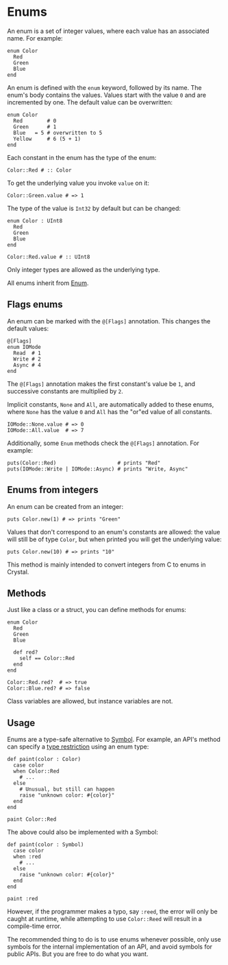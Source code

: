 # Enums

An enum is a set of integer values, where each value has an associated name. For example:

```crystal
enum Color
  Red
  Green
  Blue
end
```

An enum is defined with the `enum` keyword, followed by its name. The enum's body contains the values. Values start with the value `0` and are incremented by one. The default value can be overwritten:

```crystal
enum Color
  Red        # 0
  Green      # 1
  Blue   = 5 # overwritten to 5
  Yellow     # 6 (5 + 1)
end
```

Each constant in the enum has the type of the enum:

```crystal
Color::Red # :: Color
```

To get the underlying value you invoke `value` on it:

```crystal
Color::Green.value # => 1
```

The type of the value is `Int32` by default but can be changed:

```crystal
enum Color : UInt8
  Red
  Green
  Blue
end

Color::Red.value # :: UInt8
```

Only integer types are allowed as the underlying type.

All enums inherit from [Enum](https://crystal-lang.org/api/Enum.html).

## Flags enums

An enum can be marked with the `@[Flags]` annotation. This changes the default values:

```crystal
@[Flags]
enum IOMode
  Read  # 1
  Write # 2
  Async # 4
end
```

The `@[Flags]` annotation makes the first constant's value be `1`, and successive constants are multiplied by `2`.

Implicit constants, `None` and `All`, are automatically added to these enums, where `None` has the value `0` and `All` has the "or"ed value of all constants.

```crystal
IOMode::None.value # => 0
IOMode::All.value  # => 7
```

Additionally, some `Enum` methods check the `@[Flags]` annotation. For example:

```crystal
puts(Color::Red)                    # prints "Red"
puts(IOMode::Write | IOMode::Async) # prints "Write, Async"
```

## Enums from integers

An enum can be created from an integer:

```crystal
puts Color.new(1) # => prints "Green"
```

Values that don't correspond to an enum's constants are allowed: the value will still be of type `Color`, but when printed you will get the underlying value:

```crystal
puts Color.new(10) # => prints "10"
```

This method is mainly intended to convert integers from C to enums in Crystal.

## Methods

Just like a class or a struct, you can define methods for enums:

```crystal
enum Color
  Red
  Green
  Blue

  def red?
    self == Color::Red
  end
end

Color::Red.red?  # => true
Color::Blue.red? # => false
```

Class variables are allowed, but instance variables are not.

## Usage

Enums are a type-safe alternative to [Symbol](https://crystal-lang.org/api/Symbol.html). For example, an API's method can specify a [type restriction](type_restrictions.md) using an enum type:

```crystal
def paint(color : Color)
  case color
  when Color::Red
    # ...
  else
    # Unusual, but still can happen
    raise "unknown color: #{color}"
  end
end

paint Color::Red
```

The above could also be implemented with a Symbol:

```crystal
def paint(color : Symbol)
  case color
  when :red
    # ...
  else
    raise "unknown color: #{color}"
  end
end

paint :red
```

However, if the programmer makes a typo, say `:reed`, the error will only be caught at runtime, while attempting to use `Color::Reed` will result in a compile-time error.

The recommended thing to do is to use enums whenever possible, only use symbols for the internal implementation of an API, and avoid symbols for public APIs. But you are free to do what you want.
